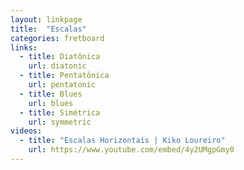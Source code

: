 ```yaml
---
layout: linkpage
title:  "Escalas"
categories: fretboard
links:
  - title: Diatônica
    url: diatonic
  - title: Pentatônica
    url: pentatonic
  - title: Blues
    url: blues
  - title: Simétrica
    url: symmetric
videos:
  - title: "Escalas Horizontais | Kiko Loureiro"
    url: https://www.youtube.com/embed/4y2UMgpGmy0
---
```


